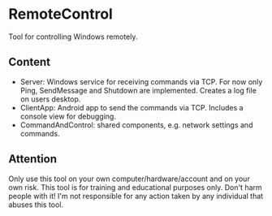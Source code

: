 # RemoteControl
Tool for controlling Windows remotely.

Content
-------
- Server: Windows service for receiving commands via TCP. For now only Ping, SendMessage and Shutdown are implemented. Creates a log file on users desktop.
- ClientApp: Android app to send the commands via TCP. Includes a console view for debugging.
- CommandAndControl: shared components, e.g. network settings and commands.

Attention
----------
Only use this tool on your own computer/hardware/account and on your own risk.
This tool is for training and educational purposes only. Don't harm people with it!
I'm not responsible for any action taken by any individual that abuses this tool.
